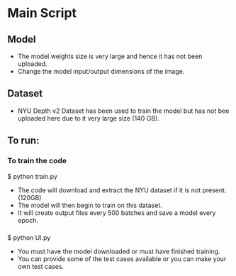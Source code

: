 # Main Script

## Model
 * The model weights size is very large and hence it has not been uploaded.
 * Change the model input/output dimensions of the image.

## Dataset
 * NYU Depth v2 Dataset has been used to train the model but has not bee uploaded here due to it very large size (140 GB).

## To run:
  ### To train the code
   $ python train.py
   
   * The code will download and extract the NYU dataset if it is not present. (120GB)
   * The model will then begin to train on this dataset.
   * It will create output files every 500 batches and save a model every epoch.
   
  ###
   $ python UI.py
   
   * You must have the model downloaded or must have finished training.
   * You can provide some of the test cases available or you can make your own test cases.
